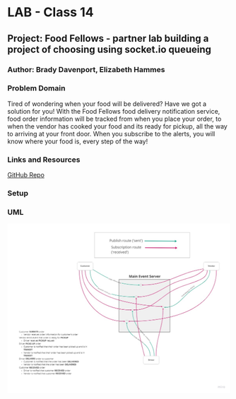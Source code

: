 # LAB - Class 14

## Project: Food Fellows - partner lab building a project of choosing using socket.io queueing

### Author: Brady Davenport, Elizabeth Hammes

### Problem Domain

Tired of wondering when your food will be delivered?  Have we got a solution for you!  With the Food Fellows food delivery notification service, food order information will be tracked from when you place your order, to when the vendor has cooked your food and its ready for pickup, all the way to arriving at your front door.  When you subscribe to the alerts, you will know where your food is, every step of the way!

### Links and Resources

[GitHub Repo](https://github.com/bradydavenport/food-fellows)

### Setup

### UML

![uml](/public/img/food-fellows-uml.jpg)
